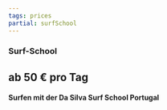 ```yaml
---
tags: prices
partial: surfSchool
---
```


### Surf-School

## ab 50 € pro Tag

#### Surfen mit der Da Silva Surf School Portugal
